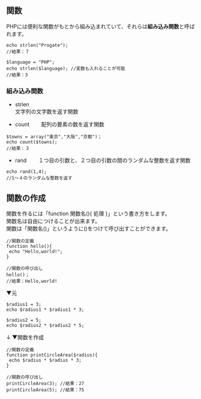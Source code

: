 ## 関数
 PHPには便利な関数がもとから組み込まれていて、それらは**組み込み関数**と呼ばれます。
```
echo strlen("Progate");
//結果：７
```
```
$language = "PHP";
echo strlen($language); //変数も入れることが可能
//結果：3
```

### 組み込み関数

- strlen  
文字列の文字数を返す関数

- count　　
配列の要素の数を返す関数
```
$towns = array("東京","大阪","京都")；
echo count($towns);
//結果：３
```

- rand　　
１つ目の引数と、２つ目の引数の間のランダムな整数を返す関数
```
echo rand(1,4);
//1〜４のランダムな整数を返す
```

## 関数の作成
関数を作るには「function 関数名(){ 処理 }」という書き方をします。  
関数名は自由につけることが出来ます。  
関数は「関数名()」というように()をつけて呼び出すことができます。  
```
//関数の定義
function hello(){
 echo "Hello,world!";
}
```
```
//関数の呼び出し
hello()；　
//結果：Hello,world!
```

▼元
```
$radius1 = 3;
echo $radius1 * $radius1 * 3;

$radius2 = 5;
echo $radius2 * $radius2 * 5;
```
 ↓
▼関数を作成
```
//関数の定義
function printCircleArea($radius){
 echo $radius * $radius * 3;
}
```
```
//関数の呼び出し
printCircleArea(3); //結果：27
printCircleArea(5); //結果：75
```

